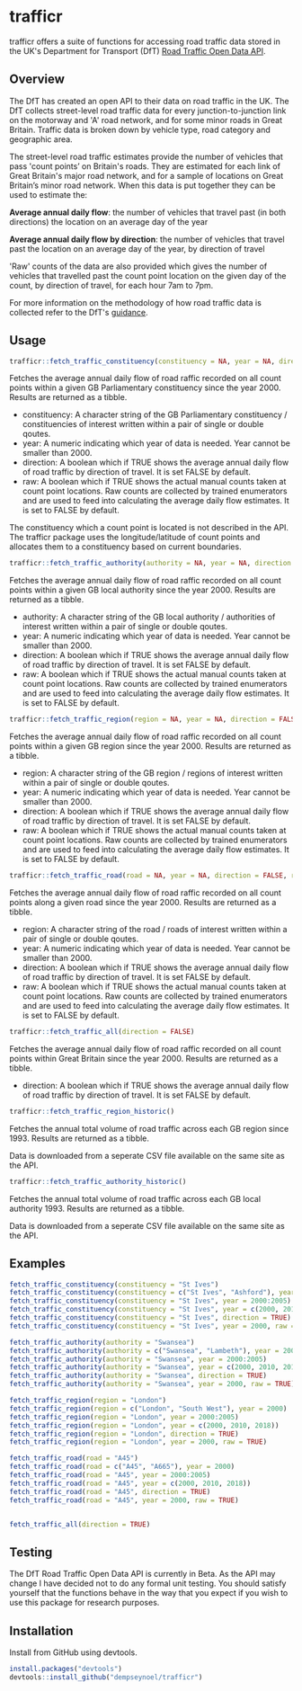 # trafficr
trafficr offers a suite of functions for accessing road traffic data stored in the UK's Department for Transport (DfT) [Road Traffic Open Data API](https://roadtraffic-docs.dft.gov.uk/#road-traffic-open-data).

## Overview
The DfT has created an open API to their data on road traffic in the UK. The DfT collects street-level road traffic data for every junction-to-junction link on the motorway and 'A' road network, and for some minor roads in Great Britain. Traffic data is broken down by vehicle type, road category and geographic area.

The street-level road traffic estimates provide the number of vehicles that pass 'count points’ on Britain's roads. They are estimated for each link of Great Britain's major road network, and for a sample of locations on Great Britain’s minor road network. When this data is put together they can be used to estimate the:

**Average annual daily flow**: the number of vehicles that travel past (in both directions) the location on an average day of  the year

**Average annual daily flow by direction**: the number of vehicles that travel past the location on an average day of the year, by direction of travel

'Raw' counts of the data are also provided which gives the number of vehicles that travelled past the count point location on the given day of the count, by direction of travel, for each hour 7am to 7pm.

For more information on the methodology of how road traffic data is collected refer to the DfT's [guidance](https://roadtraffic.dft.gov.uk/about).

## Usage
```r 
trafficr::fetch_traffic_constituency(constituency = NA, year = NA, direction = FALSE, raw = FALSE)
```
Fetches the average annual daily flow of road raffic recorded on all count points within a given GB Parliamentary constituency since the year 2000. Results are returned as a tibble. 

- constituency: A character string of the GB Parliamentary constituency / constituencies of interest written within a pair of single or double qoutes.
- year: A numeric indicating which year of data is needed. Year cannot be smaller than 2000.
- direction: A boolean which if TRUE shows the average annual daily flow of road traffic by direction of travel. It is set FALSE by default.
- raw: A boolean which if TRUE shows the actual manual counts taken at count point locations. Raw counts are collected by trained enumerators and are used to feed into calculating the average daily flow estimates. It is set to FALSE by default.

The constituency which a count point is located is not described in the API. The trafficr package uses the longitude/latitude of count points and allocates them to a constituency based on current boundaries.

```r
trafficr::fetch_traffic_authority(authority = NA, year = NA, direction = FALSE, raw = FALSE)
```
Fetches the average annual daily flow of road raffic recorded on all count points within a given GB local authority since the year 2000. Results are returned as a tibble.

- authority: A character string of the GB local authority / authorities of interest written within a pair of single or double qoutes.
- year: A numeric indicating which year of data is needed. Year cannot be smaller than 2000.
- direction: A boolean which if TRUE shows the average annual daily flow of road traffic by direction of travel. It is set FALSE by default.
- raw: A boolean which if TRUE shows the actual manual counts taken at count point locations. Raw counts are collected by trained enumerators and are used to feed into calculating the average daily flow estimates. It is set to FALSE by default.

```r
trafficr::fetch_traffic_region(region = NA, year = NA, direction = FALSE, raw = FALSE)
```
Fetches the average annual daily flow of road raffic recorded on all count points within a given GB region since the year 2000. Results are returned as a tibble.

- region: A character string of the GB region / regions of interest written within a pair of single or double qoutes.
- year: A numeric indicating which year of data is needed. Year cannot be smaller than 2000.
- direction: A boolean which if TRUE shows the average annual daily flow of road traffic by direction of travel. It is set FALSE by default.
- raw: A boolean which if TRUE shows the actual manual counts taken at count point locations. Raw counts are collected by trained enumerators and are used to feed into calculating the average daily flow estimates. It is set to FALSE by default.

```r
trafficr::fetch_traffic_road(road = NA, year = NA, direction = FALSE, raw = FALSE)
```
Fetches the average annual daily flow of road raffic recorded on all count points along a given road since the year 2000. Results are returned as a tibble.

- region: A character string of the road / roads of interest written within a pair of single or double qoutes.
- year: A numeric indicating which year of data is needed. Year cannot be smaller than 2000.
- direction: A boolean which if TRUE shows the average annual daily flow of road traffic by direction of travel. It is set FALSE by default.
- raw: A boolean which if TRUE shows the actual manual counts taken at count point locations. Raw counts are collected by trained enumerators and are used to feed into calculating the average daily flow estimates. It is set to FALSE by default.


```r
trafficr::fetch_traffic_all(direction = FALSE)
```
Fetches the average annual daily flow of road raffic recorded on all count points within Great Britain since the year 2000. Results are returned as a tibble.

- direction: A boolean which if TRUE shows the average annual daily flow of road traffic by direction of travel. It is set FALSE by default.

```r
trafficr::fetch_traffic_region_historic()
```
Fetches the annual total volume of road traffic across each GB region since 1993. Results are returned as a tibble.

Data is downloaded from a seperate CSV file available on the same site as the API.

```r
trafficr::fetch_traffic_authority_historic()
```
Fetches the annual total volume of road traffic across each GB local authority 1993. Results are returned as a tibble.

Data is downloaded from a seperate CSV file available on the same site as the API.

## Examples

```r
fetch_traffic_constituency(constituency = "St Ives")
fetch_traffic_constituency(constituency = c("St Ives", "Ashford"), year = 2000)
fetch_traffic_constituency(constituency = "St Ives", year = 2000:2005)
fetch_traffic_constituency(constituency = "St Ives", year = c(2000, 2010, 2018))
fetch_traffic_constituency(constituency = "St Ives", direction = TRUE)
fetch_traffic_constituency(constituency = "St Ives", year = 2000, raw = TRUE)

fetch_traffic_authority(authority = "Swansea")
fetch_traffic_authority(authority = c("Swansea", "Lambeth"), year = 2000)
fetch_traffic_authority(authority = "Swansea", year = 2000:2005)
fetch_traffic_authority(authority = "Swansea", year = c(2000, 2010, 2018))
fetch_traffic_authority(authority = "Swansea", direction = TRUE)
fetch_traffic_authority(authority = "Swansea", year = 2000, raw = TRUE)

fetch_traffic_region(region = "London")
fetch_traffic_region(region = c("London", "South West"), year = 2000)
fetch_traffic_region(region = "London", year = 2000:2005)
fetch_traffic_region(region = "London", year = c(2000, 2010, 2018))
fetch_traffic_region(region = "London", direction = TRUE)
fetch_traffic_region(region = "London", year = 2000, raw = TRUE)

fetch_traffic_road(road = "A45")
fetch_traffic_road(road = c("A45", "A665"), year = 2000)
fetch_traffic_road(road = "A45", year = 2000:2005)
fetch_traffic_road(road = "A45", year = c(2000, 2010, 2018))
fetch_traffic_road(road = "A45", direction = TRUE)
fetch_traffic_road(road = "A45", year = 2000, raw = TRUE)


fetch_traffic_all(direction = TRUE)
```

## Testing
The DfT Road Traffic Open Data API is currently in Beta. As the API may change I have decided not to do any formal unit testing. You should satisfy yourself that the functions behave in the way that you expect if you wish to use this package for research purposes.

## Installation
Install from GitHub using devtools.
```r
install.packages("devtools")
devtools::install_github("dempseynoel/trafficr")
```
